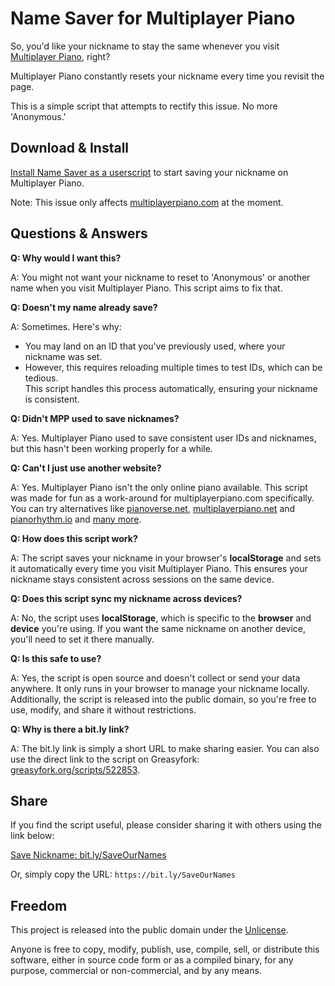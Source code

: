 # Name Saver for Multiplayer Piano

So, you'd like your nickname to stay the same whenever you visit [Multiplayer Piano](https://multiplayerpiano.com), right?

Multiplayer Piano constantly resets your nickname every time you revisit the page.

This is a simple script that attempts to rectify this issue. No more 'Anonymous.'

## Download & Install

[Install Name Saver as a userscript](https://greasyfork.org/scripts/522853) to start saving your nickname on Multiplayer Piano.

Note: This issue only affects [multiplayerpiano.com](https://multiplayerpiano.com/) at the moment.

## Questions & Answers

**Q: Why would I want this?**

A: You might not want your nickname to reset to 'Anonymous' or another name when you visit Multiplayer Piano. This script aims to fix that.

**Q: Doesn't my name already save?**

A: Sometimes. Here's why:
- You may land on an ID that you've previously used, where your nickname was set.
- However, this requires reloading multiple times to test IDs, which can be tedious.  
This script handles this process automatically, ensuring your nickname is consistent.

**Q: Didn't MPP used to save nicknames?**

A: Yes. Multiplayer Piano used to save consistent user IDs and nicknames, but this hasn't been working properly for a while.

**Q: Can't I just use another website?**

A: Yes. Multiplayer Piano isn't the only online piano available. This script was made for fun as a work-around for multiplayerpiano.com specifically. You can try alternatives like [pianoverse.net](https://pianoverse.net), [multiplayerpiano.net](https://multiplayerpiano.net) and [pianorhythm.io](https://pianorhythm.io) and [many more](https://pastebin.com/buTfcJYq).

**Q: How does this script work?**

A: The script saves your nickname in your browser's **localStorage** and sets it automatically every time you visit Multiplayer Piano. This ensures your nickname stays consistent across sessions on the same device.

**Q: Does this script sync my nickname across devices?**

A: No, the script uses **localStorage**, which is specific to the **browser** and **device** you're using. If you want the same nickname on another device, you'll need to set it there manually.

**Q: Is this safe to use?**

A: Yes, the script is open source and doesn't collect or send your data anywhere. It only runs in your browser to manage your nickname locally. Additionally, the script is released into the public domain, so you're free to use, modify, and share it without restrictions.

**Q: Why is there a bit.ly link?**

A: The bit.ly link is simply a short URL to make sharing easier. You can also use the direct link to the script on Greasyfork: [greasyfork.org/scripts/522853](https://greasyfork.org/scripts/522853).

## Share

If you find the script useful, please consider sharing it with others using the link below:

[Save Nickname: bit.ly/SaveOurNames](https://bit.ly/SaveOurNames)

Or, simply copy the URL:
`https://bit.ly/SaveOurNames`

## Freedom

This project is released into the public domain under the [Unlicense](https://unlicense.org).

Anyone is free to copy, modify, publish, use, compile, sell, or
distribute this software, either in source code form or as a compiled
binary, for any purpose, commercial or non-commercial, and by any
means.